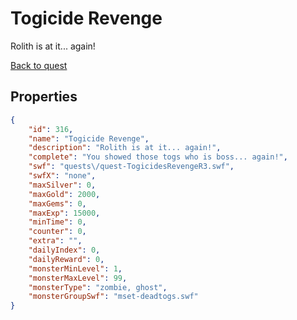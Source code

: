 # Togicide Revenge

Rolith is at it... again!

[Back to quest](../quests.md)

## Properties

```json
{
    "id": 316,
    "name": "Togicide Revenge",
    "description": "Rolith is at it... again!",
    "complete": "You showed those togs who is boss... again!",
    "swf": "quests\/quest-TogicidesRevengeR3.swf",
    "swfX": "none",
    "maxSilver": 0,
    "maxGold": 2000,
    "maxGems": 0,
    "maxExp": 15000,
    "minTime": 0,
    "counter": 0,
    "extra": "",
    "dailyIndex": 0,
    "dailyReward": 0,
    "monsterMinLevel": 1,
    "monsterMaxLevel": 99,
    "monsterType": "zombie, ghost",
    "monsterGroupSwf": "mset-deadtogs.swf"
}
```


